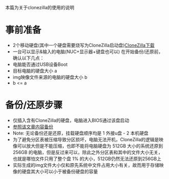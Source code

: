 本篇为关于clonezilla的使用的说明

# 事前准备
* 2个移动硬盘(其中一个硬盘需要烧写为CloneZilla启动盘)[CloneZilla下载](https://clonezilla.org/downloads/download.php?branch=stable)
* 一台可以显示&输入的电脑(NUC+显示器+键盘也可以)
在开始备份/还原前，确认以下几点：
* 电脑能否通过USB设备Boot
* 目标电脑的硬盘大小 a
* img映像文件来源的电脑的硬盘大小 b
* b <= a

# 备份/还原步骤
* 仅插入含有CloneZilla的硬盘，电脑进入BIOS通过该盘启动
* [参照该文章内容备份](https://www.cnblogs.com/linux-37ge/p/12793788.html)
* Note: 无论备份还是还原，挂载硬盘顺序均是 1 外接u盘 - 2 本机硬盘
* 为了避免分区表被压缩导致分区损坏，电脑无法开机，CloneZilla的逻辑是映像可以放大但是不能压缩，也即不能将电脑硬盘为 512GB 大小的系统还原到 256GB 的电脑，但是反过来可以，除此之外分区表和其中的文件大小无关，也就是哪怕文件只用了整个盘 1% 的大小，512GB仍然无法还原到256GB上
* 实际生成的img文件大小仅和原先系统中文件占用大小有关，故而用于存储映像的硬盘其大小可以小于被备份硬盘的容量